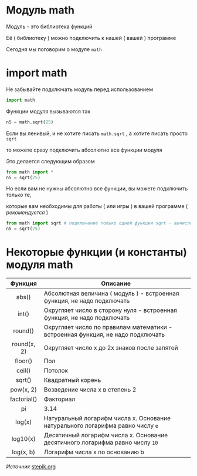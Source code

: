 # Модуль math

Модуль - это библиотека функций

Её ( библиотеку ) можно подключить к нашей ( вашей ) программе

Сегодня мы поговорим о модуле `math`

# import math

Не забывайте подключать модуль перед использованием

```python
import math
```

Функции модуля вызываются так

```python
n5 = math.sqrt(25) 
```

Если вы ленивый, и не хотите писать `math.sqrt` , а хотите писать просто `sqrt`

то можете сразу подключить абсолютно все функции модуля

Это делается следующим образом

```python
from math import *
n5 = sqrt(25) 
```

Но если вам не нужны абсолютно все функции, вы можете подключить только те,

которые вам необходимы для работы ( или игры ) в вашей программе ( *рекомендуется* )

```python
from math import sqrt # подключение только одной функции sqrt - вычисление квадратного корня
n5 = sqrt(25) 
```

# Некоторые функции (и константы) модуля math

| Функция  | Описание                   |
| :------: | -------------------------- |
| abs()    | Абсолютная величина ( модуль ) - встроенная функция, не надо подключать |
| int()    | Округляет число в сторону нуля - встроенная функция, не надо подключать |
| round()  | Округляет число по правилам математики - встроенная функция, не надо подключать      |
| round(x, 2) | Округляет число x до 2х знаков после запятой |
| floor() | Пол |
| ceil() | Потолок |
| sqrt() | Квадратный корень |
| pow(x, 2) | Возведение числа x в степень 2 |
| factorial() | Факториал |
| pi | 3.14 | 
| log(x)    | Натуральный логарифм числа x. Основание натурального логарифма равно числу `e`
| log10(x)  | Десятичный логарифм числа x. Основание десятичного логарифма равно числу `10`
| log(x, b) | Логарифм числа x по основанию b


*Источник* [stepik.org](https://stepik.org/lesson/265110/step/1?unit=246058)
